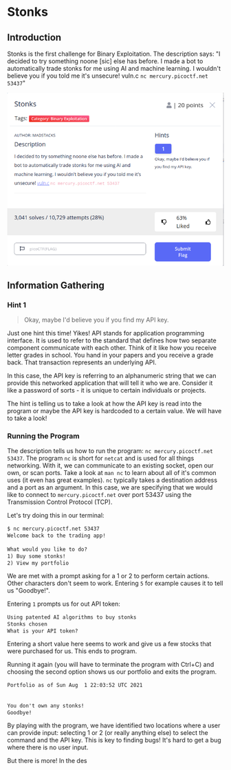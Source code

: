 # Stonks

## Introduction
Stonks is the first challenge for Binary Exploitation. The description says: "I decided to try something noone [sic] else has before. I made a bot to automatically trade stonks for me using AI and machine learning. I wouldn't believe you if you told me it's unsecure! vuln.c `nc mercury.picoctf.net 53437`" 

![challenge](resources/challenge.png)

## Information Gathering

### Hint 1
> Okay, maybe I'd believe you if you find my API key.

Just one hint this time! Yikes! API stands for application programming interface. It is used to refer to the standard that defines how two separate component communicate with each other. Think of it like how you receive letter grades in school. You hand in your papers and you receive a grade back. That transaction represents an underlying API. 

In this case, the API key is referring to an alphanumeric string that we can provide this networked application that will tell it who we are. Consider it like a password of sorts - it is unique to certain individuals or projects. 

The hint is telling us to take a look at how the API key is read into the program or maybe the API key is hardcoded to a certain value. We will have to take a look!

### Running the Program
The description tells us how to run the program: `nc mercury.picoctf.net 53437`. The program `nc` is short for `netcat` and is used for all things networking. With it, we can communicate to an existing socket, open our own, or scan ports. Take a look at `man nc` to learn about all of it's common uses (it even has great examples). `nc` typically takes a destination address and a port as an argument. In this case, we are specifying that we would like to connect to `mercury.picoctf.net` over port 53437 using the Transmission Control Protocol (TCP).

Let's try doing this in our terminal:

```
$ nc mercury.picoctf.net 53437
Welcome back to the trading app!

What would you like to do?
1) Buy some stonks!
2) View my portfolio
```

We are met with a prompt asking for a 1 or 2 to perform certain actions. Other characters don't seem to work. Entering `5` for example causes it to tell us "Goodbye!". 

Entering `1` prompts us for out API token:
```
Using patented AI algorithms to buy stonks
Stonks chosen
What is your API token?
```

Entering a short value here seems to work and give us a few stocks that were purchased for us. This ends to program.

Running it again (you will have to terminate the program with Ctrl+C) and choosing the second option shows us our portfolio and exits the program.
```
Portfolio as of Sun Aug  1 22:03:52 UTC 2021


You don't own any stonks!
Goodbye!
```

By playing with the program, we have identified two locations where a user can provide input: selecting 1 or 2 (or really anything else) to select the command and the API key. This is key to finding bugs! It's hard to get a bug where there is no user input. 

But there is more! In the des